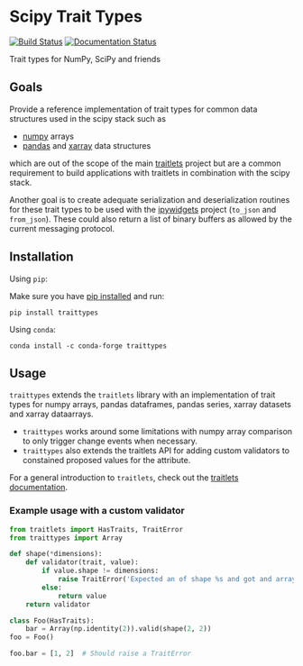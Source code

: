 # Scipy Trait Types

[![Build Status](https://travis-ci.org/jupyter-widgets/traittypes.svg?branch=master)](https://travis-ci.org/jupyter-widgets/traittypes)
[![Documentation Status](https://readthedocs.org/projects/traittypes/badge/?version=latest)](http://traittypes.readthedocs.org/en/latest/?badge=latest)

Trait types for NumPy, SciPy and friends

## Goals

Provide a reference implementation of trait types for common data structures
used in the scipy stack such as
 - [numpy](https://github.com/numpy/numpy) arrays
 - [pandas](https://github.com/pydata/pandas) and [xarray](https://github.com/pydata/xarray) data structures

which are out of the scope of the main [traitlets](https://github.com/ipython/traitlets)
project but are a common requirement to build applications with traitlets in
combination with the scipy stack.

Another goal is to create adequate serialization and deserialization routines
for these trait types to be used with the [ipywidgets](https://github.com/ipython/ipywidgets)
project (`to_json` and `from_json`). These could also return a list of binary
buffers as allowed by the current messaging protocol.

## Installation


Using `pip`:

Make sure you have [pip installed](https://pip.readthedocs.org/en/stable/installing/) and run:

```
pip install traittypes
```

Using `conda`:

```
conda install -c conda-forge traittypes
```

## Usage

`traittypes` extends the `traitlets` library with an implementation of trait types for numpy arrays, pandas dataframes, pandas series, xarray datasets and xarray dataarrays.
 - `traittypes` works around some limitations with numpy array comparison to only trigger change events when necessary.
 - `traittypes` also extends the traitlets API for adding custom validators to constained proposed values for the attribute.

For a general introduction to `traitlets`, check out the [traitlets documentation](https://traitlets.readthedocs.io/en/stable/).

### Example usage with a custom validator

```python
from traitlets import HasTraits, TraitError
from traittypes import Array

def shape(*dimensions):
    def validator(trait, value):
        if value.shape != dimensions:
            raise TraitError('Expected an of shape %s and got and array with shape %s' % (dimensions, value.shape))
        else:
            return value
    return validator

class Foo(HasTraits):
    bar = Array(np.identity(2)).valid(shape(2, 2))
foo = Foo()

foo.bar = [1, 2]  # Should raise a TraitError
```

